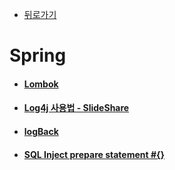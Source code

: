 - [뒤로가기](https://yunjae830.github.io/-Clearance/index)



# Spring

- #### [Lombok]( https://yunjae830.github.io/-Clearance/file/Springs/Lombok )

- #### [Log4j 사용법 - SlideShare](https://yunjae830.github.io/-Clearance/file/Springs/Log4j )

- #### [logBack](https://yunjae830.github.io/-Clearance/file/Springs/LogBack )

- #### [SQL Inject prepare statement #{}](https://yunjae830.github.io/-Clearance/file/Springs/SQLInject )
